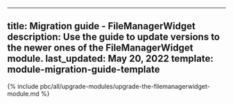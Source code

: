   
---
title: Migration guide - FileManagerWidget
description: Use the guide to update versions to the newer ones of the FileManagerWidget module.
last_updated: May 20, 2022
template: module-migration-guide-template
---

{% include pbc/all/upgrade-modules/upgrade-the-filemanagerwidget-module.md %} <!-- To edit, see /_includes/pbc/all/upgrade-modules/upgrade-the-filemanagerwidget-module.md -->
